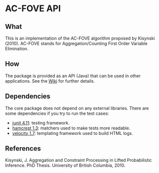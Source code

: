 AC-FOVE API
===========

What
----
This is an implementation of the AC-FOVE algorithm proposed by Kisynski (2010). AC-FOVE stands for Aggregation/Counting First Order Variable Elimination.

How
---
The package is provided as an API (Java) that can be used in other applications. See the [Wiki](https://github.com/ftakiyama/AC-FOVE/wiki) for further details.

Dependencies
------------
The core package does not depend on any external libraries. There are some dependencies if you try to run the test cases:
- [junit 4.11](https://github.com/junit-team/junit/wiki): testing framework.
- [hamcrest 1.3](https://code.google.com/p/hamcrest/): matchers used to make tests more readable.
- [velocity 1.7](http://velocity.apache.org/): templating framework used to build HTML logs.

References
----------
Kisynski, J. Aggregation and Constraint Processing in Lifted Probabilistic Inference. PhD Thesis. University of British Columbia, 2010.
